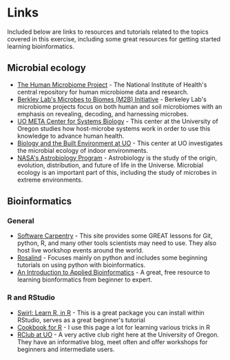 # Links

Included below are links to resources and tutorials related to the topics covered in this exercise, including some great resources for getting started learning bioinformatics.

## Microbial ecology
* [The Human Microbiome Project](http://hmpdacc.org/) - The National Institute of Health's central repository for human microbiome data and research.  
* [Berkley Lab's Microbes to Biomes (M2B) Initiative](http://m2b.lbl.gov/about/) - Berkeley Lab's microbiome projects focus on both human and soil microbiomes with an emphasis on revealing, decoding, and harnessing microbes.
* [UO META Center for Systems Biology](http://meta.uoregon.edu/) - This center at the University of Oregon studies how host-microbe systems work in order to use this knowledge to advance human health.
* [Biology and the Built Environment at UO](http://biobe.uoregon.edu/) - This center at UO investigates the microbial ecology of indoor environments.
* [NASA's Astrobiology Program](https://astrobiology.nasa.gov/about/history-of-astrobiology/) - Astrobiology is the study of the origin, evolution, distribution, and future of life in the Universe. Microbial ecology is an important part of this, including the study of microbes in extreme environments.

## Bioinformatics
### General
* [Software Carpentry](http://software-carpentry.org/) - This site provides some GREAT lessons for Git, python, R, and many other tools scientists may need to use. They also host live workshop events around the world.
* [Rosalind](http://rosalind.info/problems/locations/) - Focuses mainly on python and includes some beginning tutorials on using python with bioinformatics.
* [An Introduction to Applied Bioinformatics](https://github.com/gregcaporaso/An-Introduction-To-Applied-Bioinformatics) - A great, free resource to learning bionformatics from beginner to expert.

### R and RStudio
* [Swirl: Learn R, in R](http://swirlstats.com/) - This is a great package you can install within RStudio, serves as a great beginner's tutorial
* [Cookbook for R](http://www.cookbook-r.com/) - I use this page a lot for learning various tricks in R
* [RClub at UO](http://blogs.uoregon.edu/rclub/) - A very active club right here at the University of Oregon. They have an informative blog, meet often and offer workshops for beginners and intermediate users.  
